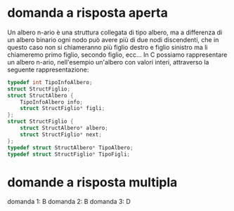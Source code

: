 # domanda a risposta aperta
Un albero n-ario è una struttura collegata di tipo albero, ma a differenza di un albero binario ogni nodo può avere più di due nodi discendenti, che in questo caso non si chiameranno più figlio destro e figlio sinistro ma li chiameremo primo figlio, secondo figlio, ecc...
In C possiamo rappresentare un albero n-ario, nell'esempio un'albero con valori interi, attraverso la seguente rappresentazione:
```h
typedef int TipoInfoAlbero;
struct StructFiglio;
struct StructAlbero {
    TipoInfoAlbero info;
    struct StructFiglio* figli;
};
struct StructFiglio {
    struct StructAlbero* albero;
    struct StructFiglio* next;
};
typedef struct StructAlbero* TipoAlbero;
typedef struct StructFiglio* TipoFigli;
```

# domande a risposta multipla
domanda 1: B
domanda 2: B
domanda 3: D